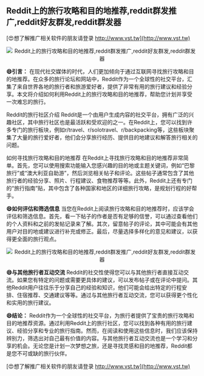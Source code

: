 ## **Reddit上的旅行攻略和目的地推荐,reddit群发推广,reddit好友群发,reddit群发器**

[😍想了解推广相关软件的朋友请登录 http://www.vst.tw](http://www.vst.tw)

 <center><img src="https://vst.tw/MP4/tuiguang/png/2.png" alt="Reddit上的旅行攻略和目的地推荐,reddit群发推广,reddit好友群发,reddit群发器"></center>

**😄引言：**
在现代社交媒体的时代，人们更加倾向于通过互联网寻找旅行攻略和目的地推荐。在众多的旅行论坛和网站中，Reddit作为一个全球性的社交平台，汇集了来自世界各地的旅行者和旅游爱好者，提供了非常有用的旅行建议和经验分享。本文将介绍如何利用Reddit上的旅行攻略和目的地推荐，帮助您计划并享受一次难忘的旅行。

Reddit的旅行社区介绍
Reddit是一个由用户生成内容的社交平台，拥有广泛的兴趣社区，其中旅行社区也是最活跃和受欢迎的之一。在Reddit上，您可以找到许多专门的旅行板块，例如r/travel、r/solotravel、r/backpacking等，这些板块聚集了大量的旅行爱好者，他们会分享旅行经历、提供目的地建议和解答旅行相关的问题。

如何寻找旅行攻略和目的地推荐
在Reddit上寻找旅行攻略和目的地推荐非常简单。首先，您可以使用搜索功能输入您感兴趣的目的地或主题关键词，例如“巴黎旅行”或“澳大利亚自助游”，然后浏览相关帖子和评论。这些帖子通常包含了其他旅行者的经验分享、照片、行程建议、食物推荐等等。此外，Reddit上还有专门的“旅行指南”贴，其中包含了各种国家和地区的详细旅行攻略，是规划行程的好帮手。

**😄如何评估和筛选信息**
当您在Reddit上阅读旅行攻略和目的地推荐时，应该学会评估和筛选信息。首先，看一下帖子的作者是否有足够的信誉，可以通过查看他们的个人资料和之前的发帖记录来了解。其次，留意帖子的评论，其中可能会有其他用户对目的地或建议进行补充或修正。最后，尽量选择多样化的意见和建议，以获得更全面的旅行观点。

 <center><img src="https://vst.tw/MP4/tuiguang/png/0.png" alt="Reddit上的旅行攻略和目的地推荐,reddit群发推广,reddit好友群发,reddit群发器"></center>

**😄与其他旅行者互动交流**
Reddit的社交性使得您可以与其他旅行者直接互动交流。如果您有特定的问题或需要更具体的建议，可以发布帖子或在评论中提问。其他Reddit用户往往乐于分享自己的经验和知识，他们可能会给出特定的行程安排、住宿推荐、交通建议等等。通过与其他旅行者互动交流，您可以获得更个性化和实用的旅行建议。

**😄结论：**
Reddit作为一个全球性的社交平台，为旅行者提供了宝贵的旅行攻略和目的地推荐资源。通过利用Reddit上的旅行社区，您可以找到各种有用的旅行建议、经验分享和专业的旅行指南。然而，在阅读和使用这些信息时，我们应该保持辨别力，筛选出对自己最有价值的内容。与其他旅行者互动交流也是一个学习和分享的机会。无论您是计划一次梦想之旅，还是寻找灵感和目的地推荐，Reddit都是您不可或缺的旅行伙伴。

[😍想了解推广相关软件的朋友请登录 http://www.vst.tw](http://www.vst.tw)



